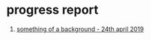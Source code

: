 # progress report

1. [something of a background - 24th april 2019](progress-report/1-somethingofabackground)
